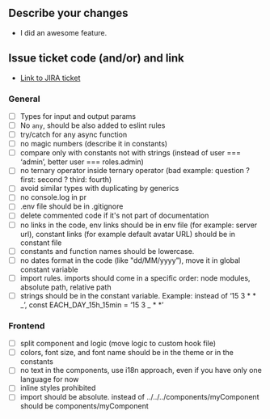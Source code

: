 ## Describe your changes

- I did an awesome feature.

## Issue ticket code (and/or) and link

- [Link to JIRA ticket](#https://ticket-url)

### **General**

- [ ] Types for input and output params
- [ ] No `any`, should be also added to eslint rules
- [ ] try/catch for any async function
- [ ] no magic numbers (describe it in constants)
- [ ] compare only with constants not with strings (instead of user === ‘adminʼ, better user === roles.admin)
- [ ] no ternary operator inside ternary operator (bad example: question ? first: second ? third: fourth)
- [ ] avoid similar types with duplicating by generics
- [ ] no console.log in pr
- [ ] .env file should be in .gitignore
- [ ] delete commented code if it's not part of documentation
- [ ] no links in the code, env links should be in env file (for example: server url), constant links (for example default avatar URL should be in constant file
- [ ] constants and function names should be lowercase.
- [ ] no dates format in the code (like "dd/MM/yyyyˮ), move it in global constant variable
- [ ] import rules. imports should come in a specific order: node modules, absolute path, relative path
- [ ] strings should be in the constant variable. Example: instead of ‘15 3 \* \* _ʼ, const EACH_DAY_15h_15min = ‘15 3 _ \* \*ʼ

### Frontend

- [ ] split component and logic (move logic to custom hook file)
- [ ] colors, font size, and font name should be in the theme or in the constants
- [ ] no text in the components, use i18n approach, even if you have only one language for now
- [ ] inline styles prohibited
- [ ] import should be absolute. instead of ../../../components/myComponent should be components/myComponent
